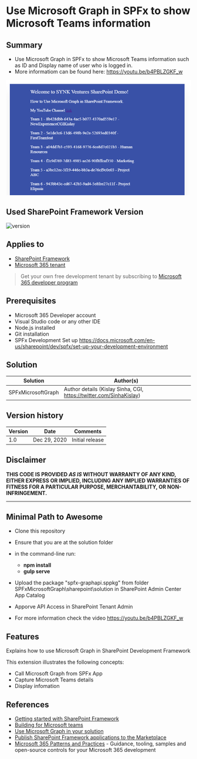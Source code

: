 # Use Microsoft Graph in SPFx to show Microsoft Teams information

## Summary

- Use Microsoft Graph in SPFx to show Microsoft Teams information such as ID and Display name of user who is logged in.
- More informatiom can be found here: https://youtu.be/b4PBLZGKF_w


![](spfxgraph.png)

## Used SharePoint Framework Version

![version](https://img.shields.io/badge/version-1.11-green.svg)

## Applies to

- [SharePoint Framework](https://aka.ms/spfx)
- [Microsoft 365 tenant](https://docs.microsoft.com/en-us/sharepoint/dev/spfx/set-up-your-developer-tenant)

> Get your own free development tenant by subscribing to [Microsoft 365 developer program](http://aka.ms/o365devprogram)

## Prerequisites

- Microsoft 365 Developer account
- Visual Studio code or any other IDE
- Node.js installed
- Git installation
- SPFx Development Set up https://docs.microsoft.com/en-us/sharepoint/dev/spfx/set-up-your-development-environment

## Solution

Solution|Author(s)
--------|---------
SPFxMicrosoftGraph | Author details (Kislay Sinha, CGI, https://twitter.com/SinhaKislay)

## Version history

Version|Date|Comments
-------|----|--------
1.0|Dec 29, 2020|Initial release

## Disclaimer

**THIS CODE IS PROVIDED *AS IS* WITHOUT WARRANTY OF ANY KIND, EITHER EXPRESS OR IMPLIED, INCLUDING ANY IMPLIED WARRANTIES OF FITNESS FOR A PARTICULAR PURPOSE, MERCHANTABILITY, OR NON-INFRINGEMENT.**

---

## Minimal Path to Awesome

- Clone this repository
- Ensure that you are at the solution folder
- in the command-line run:
  - **npm install**
  - **gulp serve**

- Upload the package "spfx-graphapi.sppkg" from folder SPFxMicrosoftGraph\sharepoint\solution in SharePoint Admin Center App Catalog
- Apporve API Access in SharePoint Tenant Admin
- For more information check the video https://youtu.be/b4PBLZGKF_w


## Features

Explains how to use Microsoft Graph in SharePoint Development Framework 

This extension illustrates the following concepts:

- Call Microsoft Graph from SPFx App
- Capture Microsoft Teams details
- Display infomation


## References

- [Getting started with SharePoint Framework](https://docs.microsoft.com/en-us/sharepoint/dev/spfx/set-up-your-developer-tenant)
- [Building for Microsoft teams](https://docs.microsoft.com/en-us/sharepoint/dev/spfx/build-for-teams-overview)
- [Use Microsoft Graph in your solution](https://docs.microsoft.com/en-us/sharepoint/dev/spfx/web-parts/get-started/using-microsoft-graph-apis)
- [Publish SharePoint Framework applications to the Marketplace](https://docs.microsoft.com/en-us/sharepoint/dev/spfx/publish-to-marketplace-overview)
- [Microsoft 365 Patterns and Practices](https://aka.ms/m365pnp) - Guidance, tooling, samples and open-source controls for your Microsoft 365 development
